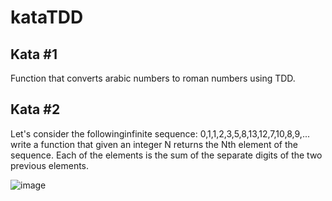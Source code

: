 # kataTDD

## Kata #1
Function that converts arabic numbers to roman numbers using TDD.

## Kata #2
Let's consider the followinginfinite sequence: 0,1,1,2,3,5,8,13,12,7,10,8,9,... write a function that given an integer N returns the Nth element of the sequence. Each of the elements is the sum of the separate digits of the two previous elements.

![image](https://user-images.githubusercontent.com/7889878/193049382-00e920c9-7e3a-4bfe-97df-95d1fcb6353f.png)
